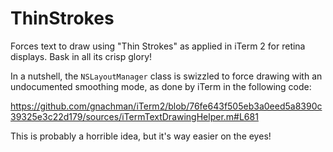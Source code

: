 # ThinStrokes

Forces text to draw using "Thin Strokes" as applied in iTerm 2 for retina displays. Bask in all its crisp glory!

In a nutshell, the `NSLayoutManager` class is swizzled to force drawing with an undocumented smoothing mode, as done by iTerm in the following code:

https://github.com/gnachman/iTerm2/blob/76fe643f505eb3a0eed5a8390c39325e3c22d179/sources/iTermTextDrawingHelper.m#L681

This is probably a horrible idea, but it's way easier on the eyes!
